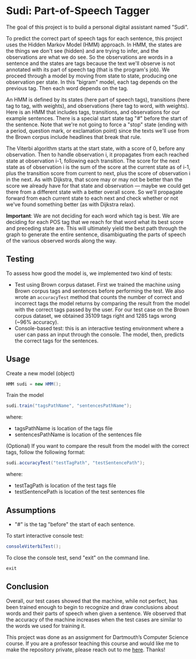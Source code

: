 # Sudi: Part-of-Speech Tagger
The goal of this project is to build a personal digital assistant named "Sudi". 

To predict the correct part of speech tags for each sentence, this project uses the Hidden Markov Model (HMM) approach. In HMM, the states are the things we don't see (hidden) and are trying to infer, and the observations are what we do see. So the observations are words in a sentence and the states are tags because the text we'll observe is not annotated with its part of speech tag (that is the program's job). We proceed through a model by moving from state to state, producing one observation per state. In this "bigram" model, each tag depends on the previous tag. Then each word depends on the tag. 

An HMM is defined by its states (here part of speech tags), transitions (here tag to tag, with weights), and observations (here tag to word, with weights). Here is an HMM that includes tags, transitions, and observations for our example sentences. There is a special start state tag "#" before the start of the sentence. Note that we're not going to force a "stop" state (ending with a period, question mark, or exclamation point) since the texts we'll use from the Brown corpus include headlines that break that rule.

The Viterbi algorithm starts at the start state, with a score of 0, before any observation. Then to handle observation i, it propagates from each reached state at observation i-1, following each transition. The score for the next state as of observation i is the sum of the score at the current state as of i-1, plus the transition score from current to next, plus the score of observation i in the next. As with Dijkstra, that score may or may not be better than the score we already have for that state and observation — maybe we could get there from a different state with a better overall score. So we'll propagate forward from each current state to each next and check whether or not we've found something better (as with Dijkstra relax).

**Important**: We are not deciding for each word which tag is best. We are deciding for each POS tag that we reach for that word what its best score and preceding state are. This will ultimately yield the best path through the graph to generate the entire sentence, disambiguating the parts of speech of the various observed words along the way.

## Testing

To assess how good the model is, we implemented two kind of tests:
- Test using Brown corpus dataset. First we trained the machine using Brown corpus tags and sentences before performing the test. We also wrote an `accuracyTest` method that counts the number of correct and incorrect tags the model returns by comparing the result from the model with the correct tags passed by the user. For our test case on the Brown corpus dataset, we obtained 35109 tags right and 1285 tags wrong (~96% accuracy).  
- Console-based test: this is an interactive testing environment where a user can pass an input through the console. The model, then, predicts the correct tags for the sentences. 

## Usage 
Create a new model (object)
```java
HMM sudi = new HMM();
```

Train the model
```java
sudi.train("tagsPathName", "sentencesPathName");
```
where:
- tagsPathName is location of the tags file 
- sentencesPathName is location of the sentences file

(Optional)
If you want to compare the result from the model with the correct tags, follow the following format:
```java
sudi.accuracyTest("testTagPath", "testSentencePath");
```
where:
- testTagPath is location of the test tags file 
- testSentencePath is location of the test sentences file
## Assumptions
- "#" is the tag "before" the start of each sentence.

To start interactive console test:
```java
consoleViterbiTest();
```

To close the console test, send "exit" on the command line.
```java
exit
```

## Conclusion 
Overall, our test cases showed that the machine, while not perfect, has been trained enough to begin to recognize and draw conclusions about words and their parts of speech when given a sentence. We observed that the accuracy of the machine increases when the test cases are similar to the words we used for training it. 

This project was done as an assignment for Dartmouth’s Computer Science course. If you are a professor teaching this course and would like me to make the repository private, please reach out to me [here](mailto:aimen.a.abdulaziz.25@dartmouth.edu). Thanks!
